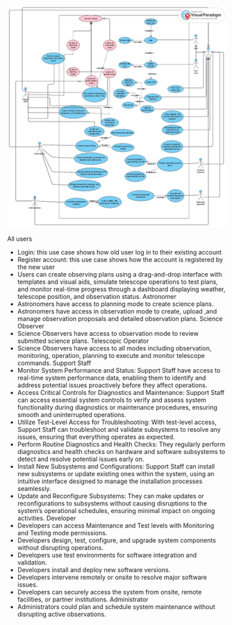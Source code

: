 ![usecase diagram](usecaseDiagram.jpg)



All users
- Login: this use case shows how old user log in to their existing account
- Register account: this use case shows how the account is registered by the new user
- Users can create observing plans using a drag-and-drop interface with templates and visual aids, simulate telescope operations to test plans, and monitor real-time progress through a dashboard displaying weather, telescope position, and observation status. 
Astronomer
- Astronomers have access to planning mode to create science plans.
- Astronomers have access in observation mode to create, upload ,and manage observation proposals and detailed observation plans.
Science Observer
- Science Observers have access to observation mode to review submitted science plans.
Telescopic Operator
- Science Observers have access to all modes including observation, monitoring, operation, planning to execute and monitor telescope commands.
Support Staff
- Monitor System Performance and Status: Support Staff have access to real-time system performance data, enabling them to identify and address potential issues proactively before they affect operations.
- Access Critical Controls for Diagnostics and Maintenance: Support Staff can access essential system controls to verify and assess system functionality during diagnostics or maintenance procedures, ensuring smooth and uninterrupted operations.
- Utilize Test-Level Access for Troubleshooting: With test-level access, Support Staff can troubleshoot and validate subsystems to resolve any issues, ensuring that everything operates as expected.
- Perform Routine Diagnostics and Health Checks: They regularly perform diagnostics and health checks on hardware and software subsystems to detect and resolve potential issues early on.
- Install New Subsystems and Configurations: Support Staff can install new subsystems or update existing ones within the system, using an intuitive interface designed to manage the installation processes seamlessly.
- Update and Reconfigure Subsystems: They can make updates or reconfigurations to subsystems without causing disruptions to the system’s operational schedules, ensuring minimal impact on ongoing activities.
Developer 
- Developers can access Maintenance and Test levels with Monitoring and Testing mode permissions.
- Developers design, test, configure, and upgrade system components without disrupting operations.
- Developers use test environments for software integration and validation.
- Developers install and deploy new software versions.
- Developers intervene remotely or onsite to resolve major software issues.
- Developers can securely access the system from onsite, remote facilities, or partner institutions.
Administrator
- Administrators could plan and schedule system maintenance without disrupting active observations.
